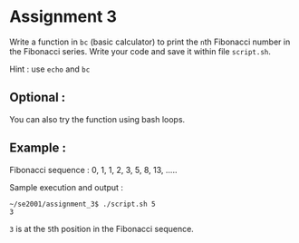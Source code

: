 # Assignment 3

Write a function in ` bc ` (basic calculator) to print the ` n `th Fibonacci number in the Fibonacci series. Write your code and save it within file ` script.sh `.

Hint : use `echo` and `bc`

## Optional : 

You can also try the function using bash loops.


## Example :

Fibonacci sequence : 0, 1, 1, 2, 3, 5, 8, 13, .....

Sample execution and output : 
```
~/se2001/assignment_3$ ./script.sh 5
3
```

` 3 ` is at the ` 5 `th position in the Fibonacci sequence. 